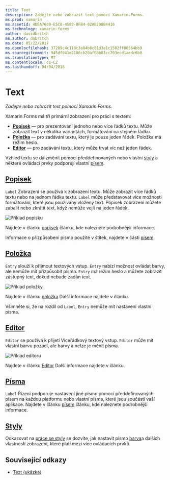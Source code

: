```yaml
---
title: Text
description: Zadejte nebo zobrazit text pomocí Xamarin.Forms.
ms.prod: xamarin
ms.assetid: 4DBA7689-E5C8-4583-8FB4-02AB208B4416
ms.technology: xamarin-forms
author: davidbritch
ms.author: dabritch
ms.date: 05/22/2017
ms.openlocfilehash: 37289c4c118c3a84b8c81d3a1c1502ff80564bb9
ms.sourcegitcommit: 945df041e2180cb20af08b83cc703ecd1aedc6b0
ms.translationtype: MT
ms.contentlocale: cs-CZ
ms.lasthandoff: 04/04/2018
---
```

# <a name="text"></a>Text

_Zadejte nebo zobrazit text pomocí Xamarin.Forms._

Xamarin.Forms má tři primární zobrazení pro práci s textem:

- **[Popisek](#Label)**  &mdash; pro prezentování jednoho nebo více řádků textu. Může zobrazit text v několika variantách, formátování na stejném řádku.
- **[Položka](#Entry)**  &mdash; pro zadávání textu, který je pouze jeden řádek. Položka má režim heslo.
- **[Editor](#Editor)**  &mdash; pro zadávání textu, který může trvat víc než jeden řádek.

Vzhled textu se dá změnit pomocí předdefinovaných nebo vlastní [styly](#Styles) a některé ovládací prvky podporují vlastní [písem](#Fonts).

<a name="Label" />

## <a name="labellabelmd"></a>[Popisek](label.md)

`Label` Zobrazení se používá k zobrazení textu. Může zobrazit více řádků textu nebo na jednom řádku textu. `Label` může představovat více možnosti formátování, které jsou používány vložený text. Popisek zobrazení můžete zabalit nebo zkrátit text, když nemůže vejít na jeden řádek.

![](images/label.png "Příklad popisku")

Najdete v článku [popisek](label.md) článku, kde naleznete podrobnější informace.

Informace o přizpůsobení písmo použité v štítek, najdete v části [písem](fonts.md).

<a name="Entry" />

## <a name="entryentrymd"></a>[Položka](entry.md)

`Entry` slouží k přijmout textových vstup. `Entry` nabízí možnost ovládat barvy, ale nemůže mít přizpůsobit písma. `Entry` má režim heslo a můžete zobrazit zástupný text, dokud nebude zadán text.

![](images/entry.png "Příklad položky")

Najdete v článku [položka](entry.md) Další informace najdete v článku.

Všimněte si, že na rozdíl od `Label`, `Entry` nemůže mít nastavení vlastní písma.

<a name="Editor" />

## <a name="editoreditormd"></a>[Editor](editor.md)

`Editor` se používá k přijetí Víceřádkový textový vstup. `Editor` může mít vlastní barvu pozadí, ale barvy a nelze je měnit písma.

![](images/editor.png "Příklad editoru")

Najdete v článku [Editor](editor.md) Další informace najdete v článku.

<a name="Fonts" />

## <a name="fontsfontsmd"></a>[Písma](fonts.md)

`Label` Řízení podporuje nastavení jiné písmo pomocí předdefinovaných písem na každou platformu nebo vlastní písma, které jsou součástí vaší aplikace. Najdete v článku [písem](fonts.md) článku, kde naleznete podrobnější informace.

<a name="Styles" />

## <a name="stylesstylesmd"></a>[Styly](styles.md)

Odkazovat na [práce se styly](~/xamarin-forms/user-interface/styles/index.md) se dozvíte, jak nastavit písmo [barva](~/xamarin-forms/user-interface/colors.md)a dalších vlastností zobrazení, které platí mezi více ovládacích prvků.



## <a name="related-links"></a>Související odkazy

- [Text (ukázka)](https://developer.xamarin.com/samples/xamarin-forms/UserInterface/Text)
